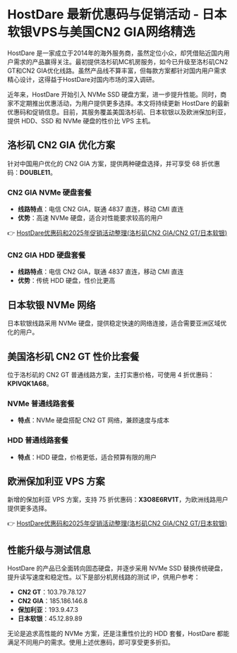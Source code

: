 # HostDare 最新优惠码与促销活动 - 日本软银VPS与美国CN2 GIA网络精选

HostDare 是一家成立于2014年的海外服务商，虽然定位小众，却凭借贴近国内用户需求的产品赢得关注。最初提供洛杉矶MC机房服务，如今已升级至洛杉矶CN2 GT和CN2 GIA优化线路。虽然产品线不算丰富，但每款方案都针对国内用户需求精心设计，这得益于HostDare对国内市场的深入调研。

近年来，HostDare 开始引入 NVMe SSD 硬盘方案，进一步提升性能。同时，商家不定期推出优惠活动，为用户提供更多选择。本文将持续更新 HostDare 的最新优惠码和促销信息。目前，其服务覆盖美国洛杉矶、日本软银以及欧洲保加利亚，提供 HDD、SSD 和 NVMe 硬盘的性价比 VPS 主机。

## 洛杉矶 CN2 GIA 优化方案

针对中国用户优化的 CN2 GIA 方案，提供两种硬盘选择，并可享受 68 折优惠码：**DOUBLE11**。

### CN2 GIA NVMe 硬盘套餐

- **线路特点**：电信 CN2 GIA，联通 4837 直连，移动 CMI 直连  
- **优势**：高速 NVMe 硬盘，适合对性能要求较高的用户  

👉 [HostDare优惠码和2025年促销活动整理(洛杉矶CN2 GIA/CN2 GT/日本软银)](https://bit.ly/hostdare)

### CN2 GIA HDD 硬盘套餐

- **线路特点**：电信 CN2 GIA，联通 4837 直连，移动 CMI 直连  
- **优势**：传统 HDD 硬盘，性价比更高  

## 日本软银 NVMe 网络

日本软银线路采用 NVMe 硬盘，提供稳定快速的网络连接，适合需要亚洲区域优化的用户。

## 美国洛杉矶 CN2 GT 性价比套餐

位于洛杉矶的 CN2 GT 普通线路方案，主打实惠价格，可使用 4 折优惠码：**KPIVQK1A68**。

### NVMe 普通线路套餐

- **特点**：NVMe 硬盘搭配 CN2 GT 网络，兼顾速度与成本  

### HDD 普通线路套餐

- **特点**：HDD 硬盘，价格更低，适合预算有限的用户  

## 欧洲保加利亚 VPS 方案

新增的保加利亚 VPS 方案，支持 75 折优惠码：**X3O8E6RV1T**，为欧洲线路用户提供更多选择。

👉 [HostDare优惠码和2025年促销活动整理(洛杉矶CN2 GIA/CN2 GT/日本软银)](https://bit.ly/hostdare)

## 性能升级与测试信息

HostDare 的产品已全面转向固态硬盘，并逐步采用 NVMe SSD 替换传统硬盘，提升读写速度和稳定性。以下是部分机房线路的测试 IP，供用户参考：

- **CN2 GT**：103.79.78.127  
- **CN2 GIA**：185.186.146.8  
- **保加利亚**：193.9.47.3  
- **日本软银**：45.12.89.89  

无论是追求高性能的 NVMe 方案，还是注重性价比的 HDD 套餐，HostDare 都能满足不同用户的需求。使用上述优惠码，即可享受更多折扣。